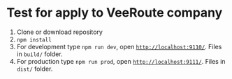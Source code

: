 # Test for apply to VeeRoute company

1. Clone or download repository
2. `npm install`
3. For development type `npm run dev`, open [`http://localhost:9110/`](http://localhost:9110/). Files in `build/` folder.
4. For production type `npm run prod`, open [`http://localhost:9111/`](http://localhost:9111/). Files in `dist/` folder.